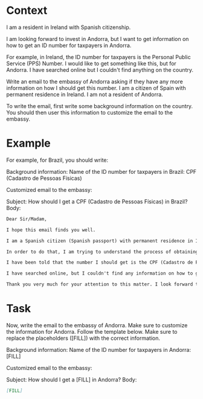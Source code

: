 # Context
I am a resident in Ireland with Spanish citizenship.

I am looking forward to invest in Andorra, but I want to get information on how to get an ID number for taxpayers in Andorra.

For example, in Ireland, the ID number for taxpayers is the Personal Public Service (PPS) Number. I would like to get something like this, but for Andorra. I have searched online but I couldn't find anything on the country.

Write an email to the embassy of Andorra asking if they have any more information on how I should get this number. I am a citizen of Spain with permanent residence in Ireland. I am not a resident of Andorra.

To write the email, first write some background information on the country. You should then user this information to customize the email to the embassy.

# Example
For example, for Brazil, you should write:

Background information:
Name of the ID number for taxpayers in Brazil: CPF (Cadastro de Pessoas Físicas)

Customized email to the embassy:

Subject: How should I get a CPF (Cadastro de Pessoas Físicas) in Brazil?
Body:
```md
Dear Sir/Madam,

I hope this email finds you well.

I am a Spanish citizen (Spanish passport) with permanent residence in Ireland. I am looking forward to investing in Brazil, as a foreign investor (no residence in Brazil).

In order to do that, I am trying to understand the process of obtaining the number that identifies taxpayers in Brazil, to be able to declare the relevant information to the tax authorities.

I have been told that the number I should get is the CPF (Cadastro de Pessoas Físicas). Feel free to correct me if I am wrong.

I have searched online, but I couldn't find any information on how to get a CPF from abroad. This is why I am reaching out to you for guidance. If you could provide me with information on the process or direct me to the relevant authorities, I would greatly appreciate it.

Thank you very much for your attention to this matter. I look forward to your response and any help you can provide.
```

# Task
Now, write the email to the embassy of Andorra. Make sure to customize the information for Andorra. Follow the template below. Make sure to replace the placeholders ([FILL]) with the correct information.

Background information:
Name of the ID number for taxpayers in Andorra: [FILL]

Customized email to the embassy:

Subject: How should I get a [FILL] in Andorra?
Body:
```md
[FILL]
```
